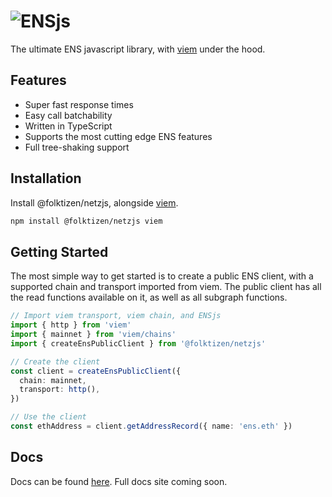 # ![ENSjs](https://user-images.githubusercontent.com/11844316/161689061-98ea01ee-b119-40ac-a512-5370eb8b4107.svg)

The ultimate ENS javascript library, with [viem](https://github.com/wagmi-dev/viem) under the hood.

## Features

- Super fast response times
- Easy call batchability
- Written in TypeScript
- Supports the most cutting edge ENS features
- Full tree-shaking support

## Installation

Install @folktizen/netzjs, alongside [viem](https://github.com/wagmi-dev/viem).

```sh
npm install @folktizen/netzjs viem
```

## Getting Started

The most simple way to get started is to create a public ENS client, with a supported
chain and transport imported from viem. The public client has all the read functions available on it,
as well as all subgraph functions.

```ts
// Import viem transport, viem chain, and ENSjs
import { http } from 'viem'
import { mainnet } from 'viem/chains'
import { createEnsPublicClient } from '@folktizen/netzjs'

// Create the client
const client = createEnsPublicClient({
  chain: mainnet,
  transport: http(),
})

// Use the client
const ethAddress = client.getAddressRecord({ name: 'ens.eth' })
```

## Docs

Docs can be found [here](https://github.com/ensdomains/ensjs-v3/tree/main/docs). Full docs site coming soon.
